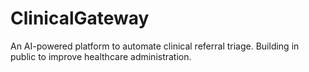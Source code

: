 # ClinicalGateway
An AI-powered platform to automate clinical referral triage. Building in public to improve healthcare administration.
